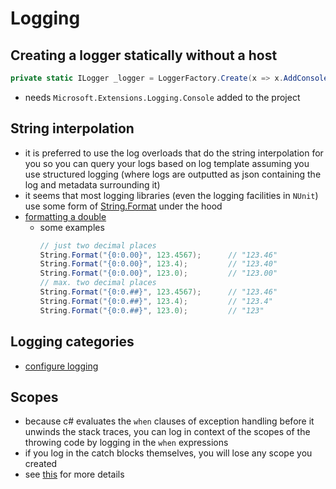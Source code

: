 # Logging

## Creating a logger statically without a host
```cs
private static ILogger _logger = LoggerFactory.Create(x => x.AddConsole()).CreateLogger<YourClassName>();
```
- needs `Microsoft.Extensions.Logging.Console` added to the project

## String interpolation
- it is preferred to use the log overloads that do the string interpolation for you so you can query your logs based on log template assuming you use structured logging (where logs are outputted as json containing the log and metadata surrounding it)
- it seems that most logging libraries (even the logging facilities in `NUnit`) use some form of [String.Format](https://docs.microsoft.com/en-us/dotnet/api/system.string.format?view=net-5.0) under the hood
- [formatting a double](https://www.csharp-examples.net/string-format-double/)
  - some examples
    ```cs
    // just two decimal places
    String.Format("{0:0.00}", 123.4567);      // "123.46"
    String.Format("{0:0.00}", 123.4);         // "123.40"
    String.Format("{0:0.00}", 123.0);         // "123.00"
    // max. two decimal places
    String.Format("{0:0.##}", 123.4567);      // "123.46"
    String.Format("{0:0.##}", 123.4);         // "123.4"
    String.Format("{0:0.##}", 123.0);         // "123"
    ```

## Logging categories
- [configure logging](https://docs.microsoft.com/en-us/aspnet/core/fundamentals/logging/?view=aspnetcore-5.0#configure-logging)

## Scopes
- because c# evaluates the `when` clauses of exception handling before it unwinds the stack traces, you can log in context of the scopes of the throwing code by logging in the `when` expressions
- if you log in the catch blocks themselves, you will lose any scope you created
- see [this](https://blog.stephencleary.com/2020/06/a-new-pattern-for-exception-logging.html) for more details